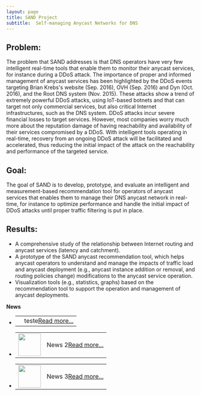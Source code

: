 ```yaml
---
layout: page
title: SAND Project
subtitle:  Self-managing Anycast Networks for DNS
---
```





##  Problem:

The problem that SAND addresses is that DNS operators have very few
intelligent real-time tools that enable them to monitor their anycast
services, for instance during a DDoS attack. The importance of proper
and informed management of anycast services has been highlighted by
the DDoS events targeting Brian Krebs's  website (Sep. 2016), OVH
(Sep. 2016) and Dyn (Oct. 2016), and the Root DNS system (Nov. 2015).
These attacks show a trend of extremely powerful DDoS attacks, using
IoT-based botnets and that can target not only commercial services,
but also critical Internet infrastructures, such as the DNS system.
DDoS attacks incur severe financial losses to target services.
However, most companies worry much more about the reputation damage of
having reachability and availability of their services compromised by
a DDoS. With intelligent tools operating in real-time, recovery from
an ongoing DDoS attack will be facilitated and accelerated, thus
reducing the initial impact of the attack on the reachability and
performance of the targeted service.

## Goal:

The goal of SAND is to develop, prototype, and evaluate an
intelligent and measurement-based recommendation tool for operators of
anycast services that enables them to manage their DNS anycast network
in real-time, for instance to optimize performance and handle the
initial impact of DDoS attacks until proper traffic filtering is put
in place.


## Results:

* A comprehensive study of the relationship between Internet routing and anycast services (latency and catchment). 
* A prototype of the SAND anycast recommendation tool, which helps anycast operators to understand and manage the impacts of traffic load and anycast deployment (e.g., anycast instance addition or removal, and routing policies change) modifications to the anycast service operation.
* Visualization tools (e.g., statistics, graphs) based on the recommendation tool to support the operation and management of anycast deployments.


<div class="panel panel-default">
<div class="panel-heading"> <span class="glyphicon glyphicon-list-alt"></span><b>News</b></div>
<div class="panel-body">
<div class="row">
<div class="col-xs-12">
<ul class="demo">

<li class="news-item">
<table cellpadding="4">
<tr>
<td><span class="glyphicon glyphicon-asterisk"></span></td>
<td> teste<a href="#">Read more...</a></td>
</tr>
</table>
</li>

<li class="news-item">
<table cellpadding="4">
<tr>
<td><img src="images/2.png" width="60" class="img-circle" /></td>
<td> News 2<a href="#">Read more...</a></td>
</tr>
</table>
</li>

<li class="news-item">
<table cellpadding="4">
<tr>
<td><img src="images/3.png" width="60" class="img-circle" /></td>
<td> News 3<a href="#">Read more...</a></td>
</tr>
</table>
</li>


</ul>
</div>
</div>
</div>
<div class="panel-footer"> </div>
</div>


